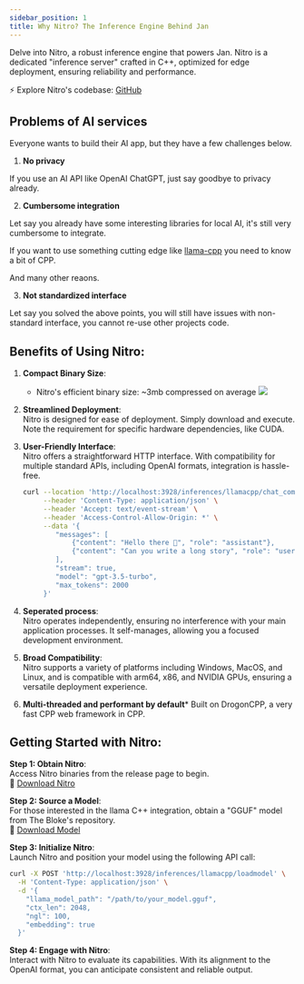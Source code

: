```yaml
---
sidebar_position: 1
title: Why Nitro? The Inference Engine Behind Jan
---
```


Delve into Nitro, a robust inference engine that powers Jan. Nitro is a dedicated "inference server" crafted in C++, optimized for edge deployment, ensuring reliability and performance.

⚡ Explore Nitro's codebase: [GitHub](https://github.com/janhq/nitro)

## Problems of AI services

Everyone wants to build their AI app, but they have a few challenges below.

1. **No privacy**

If you use an AI API like OpenAI ChatGPT, just say goodbye to privacy already.

2. **Cumbersome integration**

Let say you already have some interesting libraries for local AI, it's still very cumbersome to integrate.

If you want to use something cutting edge like [llama-cpp](https://github.com/ggerganov/llama.cpp) you need to know a bit of CPP.

And many other reaons.

3. **Not standardized interface**

Let say you solved the above points, you will still have issues with non-standard interface, you cannot re-use other projects code.


## Benefits of Using Nitro:

1. **Compact Binary Size**:  
   - Nitro's efficient binary size: ~3mb compressed on average
     ![](https://hackmd.io/_uploads/Sy_IYU8GT.png)

2. **Streamlined Deployment**:  
   Nitro is designed for ease of deployment. Simply download and execute. Note the requirement for specific hardware dependencies, like CUDA.

3. **User-Friendly Interface**:  
   Nitro offers a straightforward HTTP interface. With compatibility for multiple standard APIs, including OpenAI formats, integration is hassle-free.

   ```bash
   curl --location 'http://localhost:3928/inferences/llamacpp/chat_completion' \
        --header 'Content-Type: application/json' \
        --header 'Accept: text/event-stream' \
        --header 'Access-Control-Allow-Origin: *' \
        --data '{
           "messages": [
               {"content": "Hello there 👋", "role": "assistant"},
               {"content": "Can you write a long story", "role": "user"}
           ],
           "stream": true,
           "model": "gpt-3.5-turbo",
           "max_tokens": 2000
        }'
   ```

4. **Seperated process**:  
   Nitro operates independently, ensuring no interference with your main application processes. It self-manages, allowing you a focused development environment.

5. **Broad Compatibility**:  
   Nitro supports a variety of platforms including Windows, MacOS, and Linux, and is compatible with arm64, x86, and NVIDIA GPUs, ensuring a versatile deployment experience.
   
6. **Multi-threaded and performant by default***
    Built on DrogonCPP, a very fast CPP web framework in CPP. 

## Getting Started with Nitro:

**Step 1: Obtain Nitro**:  
Access Nitro binaries from the release page to begin.  
🔗 [Download Nitro](https://github.com/janhq/nitro/releases)

**Step 2: Source a Model**:  
For those interested in the llama C++ integration, obtain a "GGUF" model from The Bloke's repository.  
🔗 [Download Model](https://huggingface.co/TheBloke)

**Step 3: Initialize Nitro**:  
Launch Nitro and position your model using the following API call:

```bash
curl -X POST 'http://localhost:3928/inferences/llamacpp/loadmodel' \
  -H 'Content-Type: application/json' \
  -d '{
    "llama_model_path": "/path/to/your_model.gguf",
    "ctx_len": 2048,
    "ngl": 100,
    "embedding": true
  }'
```

**Step 4: Engage with Nitro**:  
Interact with Nitro to evaluate its capabilities. With its alignment to the OpenAI format, you can anticipate consistent and reliable output.
